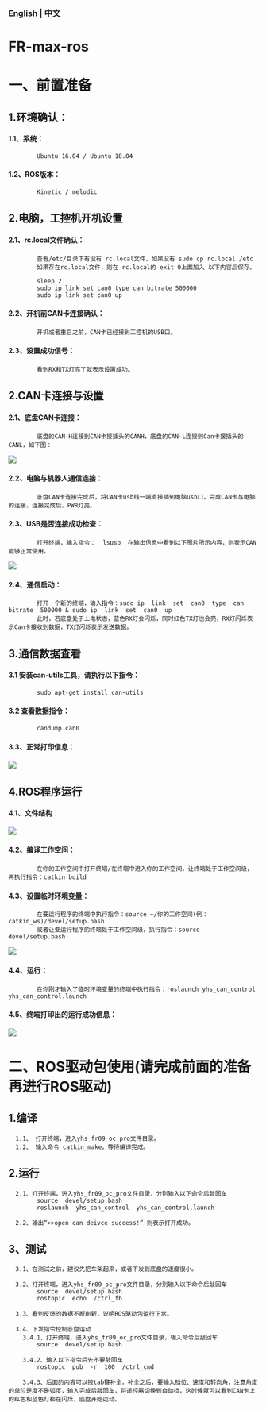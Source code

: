 ### [English](README.md) | 中文

# FR-max-ros

# 一、前置准备
## 1.环境确认：
####      1.1、系统：
            Ubuntu 16.04 / Ubuntu 18.04
####      1.2、ROS版本：
            Kinetic / melodic

## 2.电脑，工控机开机设置
####      2.1、rc.local文件确认：
            查看/etc/目录下有没有 rc.local文件，如果没有 sudo cp rc.local /etc
            如果存在rc.local文件，则在 rc.local的 exit 0上面加入 以下内容后保存。

            sleep 2
            sudo ip link set can0 type can bitrate 500000
            sudo ip link set can0 up

####      2.2、开机前CAN卡连接确认：
            开机或者重启之前，CAN卡已经接到工控机的USB口。

####      2.3、设置成功信号：
            看到RX和TX灯亮了就表示设置成功。
## 2.CAN卡连接与设置
####      2.1、底盘CAN卡连接：
            底盘的CAN-H连接到CAN卡接插头的CANH，底盘的CAN-L连接到Can卡接插头的CANL，如下图：
            
![](https://github.com/kefangkele/FR-max-ros/blob/main/images/CAN_Connection.png?raw=true)

####      2.2、电脑与机器人通信连接：
            底盘CAN卡连接完成后，将CAN卡usb线一端直接插到电脑usb口，完成CAN卡与电脑的连接，连接完成后，PWR灯亮。
####      2.3、USB是否连接成功检查：
            打开终端，输入指令：  lsusb  在输出信息中看到以下图片所示内容，则表示CAN能够正常使用。

![](https://github.com/kefangkele/FR-max-ros/blob/main/images/terminal_state.png?raw=true)  

####      2.4、通信启动：
            打开一个新的终端，输入指令：sudo ip  link  set  can0  type  can  bitrate  500000 & sudo ip  link  set  can0  up
            此时，若底盘处于上电状态，蓝色RX灯会闪烁，同时红色TX灯也会亮，RX灯闪烁表示Can卡接收到数据，TX灯闪烁表示发送数据。

## 3.通信数据查看
####      3.1 安装can-utils工具，请执行以下指令：
            sudo apt-get install can-utils
####      3.2 查看数据指令：
            candump can0
####      3.3、正常打印信息：
      

![](https://github.com/kefangkele/FR-max-ros/blob/main/images/candump_print.png?raw=true)

## 4.ROS程序运行
####      4.1、文件结构：
      
![](https://github.com/kefangkele/FR-max-ros/blob/main/images/doc_tree.png?raw=true)

####      4.2、编译工作空间：
            在你的工作空间中打开终端/在终端中进入你的工作空间，让终端处于工作空间级，再执行指令：catkin build
####      4.3、设置临时环境变量：
            在要运行程序的终端中执行指令：source ~/你的工作空间(例：catkin_ws)/devel/setup.bash
            或者让要运行程序的终端处于工作空间级，执行指令：source devel/setup.bash
            
![](https://github.com/kefangkele/FR-max-ros/blob/main/images/source.png?raw=true)

####      4.4、运行：
            在你刚才输入了临时环境变量的终端中执行指令：roslaunch yhs_can_control yhs_can_control.launch
####      4.5、终端打印出的运行成功信息：

![](https://github.com/kefangkele/FR-max-ros/blob/main/images/node_print.png?raw=true)  

# 二、ROS驱动包使用(请完成前面的准备再进行ROS驱动)

## 1.编译
      1.1、 打开终端，进入yhs_fr09_oc_pro文件目录。
      1.2、 输入命令 catkin_make，等待编译完成。

## 2.运行
      2.1、打开终端，进入yhs_fr09_oc_pro文件目录，分别输入以下命令后敲回车
            source  devel/setup.bash
            roslaunch  yhs_can_control  yhs_can_control.launch

      2.2、输出“>>open can deivce success!” 则表示打开成功。

## 3、测试
      3.1、在测试之前，建议先把车架起来，或者下发到底盘的速度很小。

      3.2、打开终端，进入yhs_fr09_oc_pro文件目录，分别输入以下命令后敲回车
            source  devel/setup.bash
            rostopic  echo  /ctrl_fb

      3.3、看到反馈的数据不断刷新，说明ROS驱动包运行正常。

      3.4、下发指令控制底盘运动
        3.4.1、打开终端，进入yhs_fr09_oc_pro文件目录，输入命令后敲回车
            source  devel/setup.bash

        3.4.2、输入以下指令后先不要敲回车
            rostopic  pub  -r  100  /ctrl_cmd

        3.4.3、后面的内容可以按tab键补全，补全之后，要输入档位、速度和转向角，注意角度的单位是度不是弧度，输入完成后敲回车，将遥控器切换到自动挡，这时候就可以看到CAN卡上的红色和蓝色灯都在闪烁，底盘开始运动。
      
      
      
